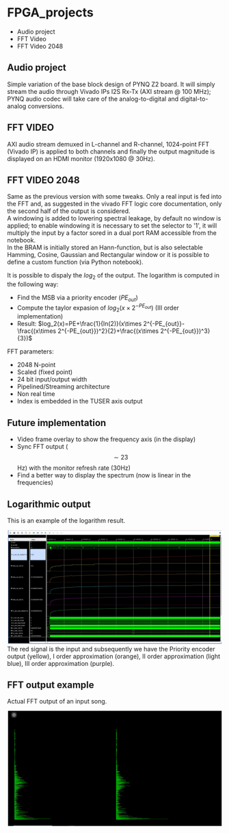 # FPGA_projects
* Audio project
* FFT Video
* FFT Video 2048

## Audio project
Simple variation of the base block design of PYNQ Z2 board.
It will simply stream the audio through Vivado IPs I2S Rx-Tx (AXI stream @ 100 MHz); PYNQ audio codec will take care of the analog-to-digital and digital-to-analog conversions.

## FFT VIDEO
AXI audio stream demuxed in L-channel and R-channel, 1024-point FFT (Vivado IP) is applied to both channels and finally the output magnitude is displayed on an HDMI monitor (1920x1080 @ 30Hz).

## FFT VIDEO 2048
Same as the previous version with some tweaks. Only a real input is fed into the FFT and, as suggested in the vivado FFT logic core documentation, only the second half of the output is considered.  
A windowing is added to lowering spectral leakage, by default no window is applied; to enable windowing it is necessary to set the selector to '1', it will multiply the input by a factor sored in a dual port RAM accessible from the notebook.  
In the BRAM is initially stored an Hann-function, but is also selectable Hamming, Cosine, Gaussian and Rectangular window or it is possible to define a custom function (via Python notebook).  

It is possible to dispaly the $log_2$ of the output. The logarithm is computed in the following way:  

- Find the MSB via a priority encoder ($PE_{out}$)
- Compute the taylor expasion of $log_2(x\times 2^{-PE_{out}})$ (III order implementation)
- Result: $log_2(x)=PE+\frac{1}{ln(2)}(x\times 2^{-PE_{out}}-\frac{(x\times 2^{-PE_{out}})^2}{2}+\frac{(x\times 2^{-PE_{out}})^3}{3})$ 

FFT parameters:
- 2048 N-point
- Scaled (fixed point)
- 24 bit input/output width
- Pipelined/Streaming architecture
- Non real time
- Index is embedded in the TUSER axis output

## Future implementation
- Video frame overlay to show the frequency axis (in the display)
- Sync FFT output ($$\sim23$$Hz) with the monitor refresh rate (30Hz)
- Find a better way to display the spectrum (now is linear in the frequencies)

## Logarithmic output
This is an example of the logarithm result.
<center>
    <img src="LOG_MOD_example.png" alt="Drawing" style="width: 500px"/>
</center>
The red signal is the input and subsequently we have the Priority encoder output (yellow), I order approximation (orange), II order approximation (light blue), III order approximation (purple).

## FFT output example
Actual FFT output of an input song.
<center>
    <img src="FFT_out.png" alt="Drawing" style="width: 500px"/>
</center>
